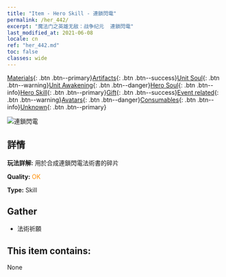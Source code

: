 ```yaml
---
title: "Item - Hero Skill - 連鎖閃電"
permalink: /her_442/
excerpt: "魔法门之英雄无敌：战争纪元  連鎖閃電"
last_modified_at: 2021-06-08
locale: cn
ref: "her_442.md"
toc: false
classes: wide
---
```

 [Materials](/ItemsCN/){: .btn .btn--primary}[Artifacts](/ItemsCN/Artifacts/){: .btn .btn--success}[Unit Soul](/ItemsCN/UnitSoul/){: .btn .btn--warning}[Unit Awakening](/ItemsCN/UnitAwakening/){: .btn .btn--danger}[Hero Soul](/ItemsCN/HeroSoul/){: .btn .btn--info}[Hero Skill](/ItemsCN/HeroSkill/){: .btn .btn--primary}[Gift](/ItemsCN/Gift/){: .btn .btn--success}[Event related](/ItemsCN/Events/){: .btn .btn--warning}[Avatars](/ItemsCN/Avatars/){: .btn .btn--danger}[Consumables](/ItemsCN/Consumables/){: .btn .btn--info}[Unknown](/ItemsCN/Unknown/){: .btn .btn--primary}

 ![連鎖閃電](/images/t/ps_liansuoshandian.png)

## 詳情
 **玩法詳解:** 用於合成連鎖閃電法術書的碎片

 **Quality:** <span style="color: #FF8C00">OK</span>

 **Type:** Skill

## Gather

*    法術祈願 

## This item contains:

  None

